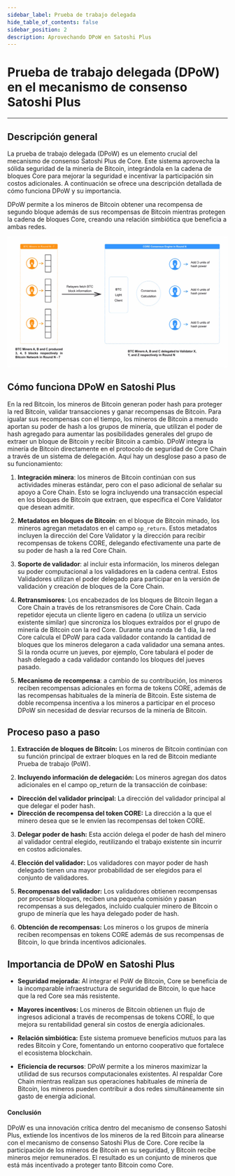 ```yaml
---
sidebar_label: Prueba de trabajo delegada
hide_table_of_contents: false
sidebar_position: 2
description: Aprovechando DPoW en Satoshi Plus
---
```


# Prueba de trabajo delegada (DPoW) en el mecanismo de consenso Satoshi Plus

---

## Descripción general

La prueba de trabajo delegada (DPoW) es un elemento crucial del mecanismo de consenso Satoshi Plus de Core. Este sistema aprovecha la sólida seguridad de la minería de Bitcoin, integrándola en la cadena de bloques Core para mejorar la seguridad e incentivar la participación sin costos adicionales. A continuación se ofrece una descripción detallada de cómo funciona DPoW y su importancia.

DPoW permite a los mineros de Bitcoin obtener una recompensa de segundo bloque además de sus recompensas de Bitcoin mientras protegen la cadena de bloques Core, creando una relación simbiótica que beneficia a ambas redes.

![dpow-core-architechture](../../../../../../../static/img/staoshi-plus/dpow.jpg)

## Cómo funciona DPoW en Satoshi Plus

En la red Bitcoin, los mineros de Bitcoin generan poder hash para proteger la red Bitcoin, validar transacciones y ganar recompensas de Bitcoin. Para igualar sus recompensas con el tiempo, los mineros de Bitcoin a menudo aportan su poder de hash a los grupos de minería, que utilizan el poder de hash agregado para aumentar las posibilidades generales del grupo de extraer un bloque de Bitcoin y recibir Bitcoin a cambio. DPoW integra la minería de Bitcoin directamente en el protocolo de seguridad de Core Chain a través de un sistema de delegación. Aquí hay un desglose paso a paso de su funcionamiento:

1. **Integración minera**: los mineros de Bitcoin continúan con sus actividades mineras estándar, pero con el paso adicional de señalar su apoyo a Core Chain. Esto se logra incluyendo una transacción especial en los bloques de Bitcoin que extraen, que especifica el Core Validator que desean admitir.

2. **Metadatos en bloques de Bitcoin**: en el bloque de Bitcoin minado, los mineros agregan metadatos en el campo `op_return`. Estos metadatos incluyen la dirección del Core Validator y la dirección para recibir recompensas de tokens CORE, delegando efectivamente una parte de su poder de hash a la red Core Chain.

3. **Soporte de validador**: al incluir esta información, los mineros delegan su poder computacional a los validadores en la cadena central. Estos Validadores utilizan el poder delegado para participar en la versión de validación y creación de bloques de la Core Chain.

4. **Retransmisores**: Los encabezados de los bloques de Bitcoin llegan a Core Chain a través de los retransmisores de Core Chain. Cada repetidor ejecuta un cliente ligero en cadena (o utiliza un servicio existente similar) que sincroniza los bloques extraídos por el grupo de minería de Bitcoin con la red Core. Durante una ronda de 1 día, la red Core calcula el DPoW para cada validador contando la cantidad de bloques que los mineros delegaron a cada validador una semana antes. Si la ronda ocurre un jueves, por ejemplo, Core tabulará el poder de hash delegado a cada validador contando los bloques del jueves pasado.

5. **Mecanismo de recompensa**: a cambio de su contribución, los mineros reciben recompensas adicionales en forma de tokens CORE, además de las recompensas habituales de la minería de Bitcoin. Este sistema de doble recompensa incentiva a los mineros a participar en el proceso DPoW sin necesidad de desviar recursos de la minería de Bitcoin.

## Proceso paso a paso

1. **Extracción de bloques de Bitcoin:** Los mineros de Bitcoin continúan con su función principal de extraer bloques en la red de Bitcoin mediante Prueba de trabajo (PoW).

2. **Incluyendo información de delegación:** Los mineros agregan dos datos adicionales en el campo op_return de la transacción de coinbase:

- **Dirección del validador principal:** La dirección del validador principal al que delegar el poder hash.
- **Dirección de recompensa del token CORE:** La dirección a la que el minero desea que se le envíen las recompensas del token CORE.

3. **Delegar poder de hash:** Esta acción delega el poder de hash del minero al validador central elegido, reutilizando el trabajo existente sin incurrir en costos adicionales.

4. **Elección del validador:** Los validadores con mayor poder de hash delegado tienen una mayor probabilidad de ser elegidos para el conjunto de validadores.

5. **Recompensas del validador:** Los validadores obtienen recompensas por procesar bloques, reciben una pequeña comisión y pasan recompensas a sus delegados, incluido cualquier minero de Bitcoin o grupo de minería que les haya delegado poder de hash.

6. **Obtención de recompensas:** Los mineros o los grupos de minería reciben recompensas en tokens CORE además de sus recompensas de Bitcoin, lo que brinda incentivos adicionales.

## Importancia de DPoW en Satoshi Plus

- **Seguridad mejorada:** Al integrar el PoW de Bitcoin, Core se beneficia de la incomparable infraestructura de seguridad de Bitcoin, lo que hace que la red Core sea más resistente.

- **Mayores incentivos:** Los mineros de Bitcoin obtienen un flujo de ingresos adicional a través de recompensas de tokens CORE, lo que mejora su rentabilidad general sin costos de energía adicionales.

- **Relación simbiótica:** Este sistema promueve beneficios mutuos para las redes Bitcoin y Core, fomentando un entorno cooperativo que fortalece el ecosistema blockchain.

- **Eficiencia de recursos**: DPoW permite a los mineros maximizar la utilidad de sus recursos computacionales existentes. Al respaldar Core Chain mientras realizan sus operaciones habituales de minería de Bitcoin, los mineros pueden contribuir a dos redes simultáneamente sin gasto de energía adicional.

#### **Conclusión**

DPoW es una innovación crítica dentro del mecanismo de consenso Satoshi Plus, extiende los incentivos de los mineros de la red Bitcoin para alinearse con el mecanismo de consenso Satoshi Plus de Core. Core recibe la participación de los mineros de Bitcoin en su seguridad, y Bitcoin recibe mineros mejor remunerados. El resultado es un conjunto de mineros que está más incentivado a proteger tanto Bitcoin como Core.
